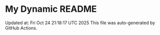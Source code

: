 # My Dynamic README
Updated at: Fri Oct 24 21:18:17 UTC 2025
This file was auto-generated by GitHub Actions.
